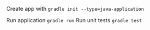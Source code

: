 Create app with `gradle init --type=java-application`

Run application  `gradle run`
Run unit tests `gradle test`
